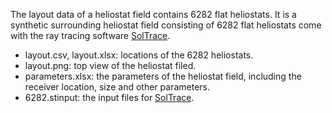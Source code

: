 The layout data of a heliostat field contains 6282 flat heliostats.
It is a synthetic surrounding heliostat field consisting of 6282 flat heliostats come with the ray tracing software [SolTrace](https://github.com/NREL/SolTrace).

- layout.csv, layout.xlsx: locations of the 6282 heliostats.
- layout.png: top view of the heliostat filed.
- parameters.xlsx: the parameters of the heliostat field, including the receiver location, size and other parameters.
- 6282.stinput: the input files for [SolTrace](https://github.com/NREL/SolTrace).
